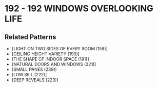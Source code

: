 # 192 - 192 WINDOWS OVERLOOKING LIFE

## Related Patterns

- [LIGHT ON TWO SIDES OF EVERY ROOM (159)]
- [CEILING HEIGHT VARIETY (190)]
- [THE SHAPE OF INDOOR SPACE (191)]
- [NATURAL DOORS AND WINDOWS (221)]
- [SMALL PANES (239)]
- [LOW SILL (222)]
- [DEEP REVEALS (223)]
